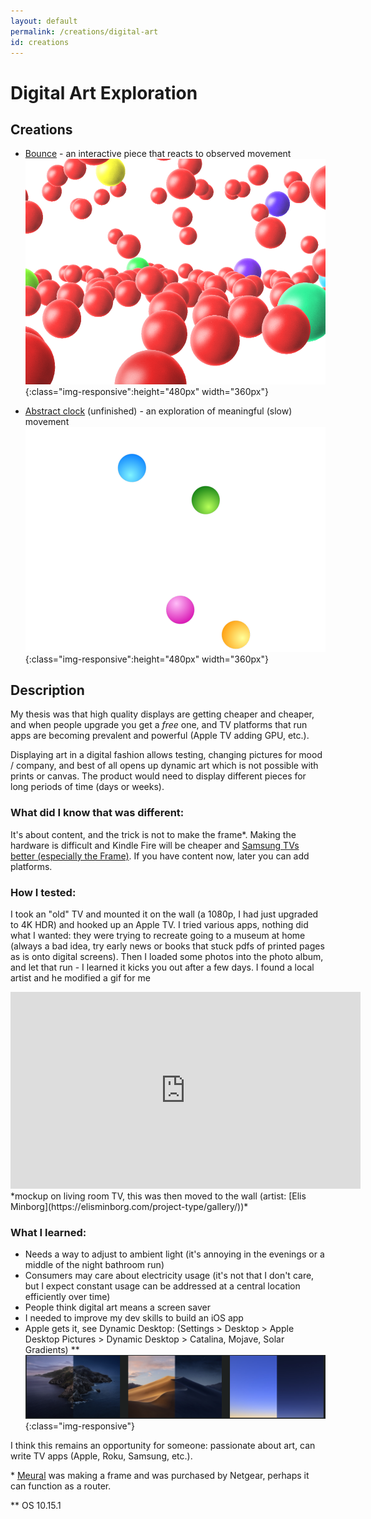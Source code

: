 ```yaml
---
layout: default
permalink: /creations/digital-art
id: creations
---
```


# Digital Art Exploration

## Creations

- [Bounce][1] - an interactive piece that reacts to observed movement
  ![bounce](/assets/img/art/bounce.png){:class="img-responsive":height="480px" width="360px"}

- [Abstract clock][2] (unfinished) - an exploration of meaningful (slow) movement
  ![clock](/assets/img/art/clock.png){:class="img-responsive":height="480px" width="360px"}

[1]: https://scratch.mit.edu/projects/327495957/
[2]: https://scratch.mit.edu/projects/327495941/

## Description

My thesis was that high quality displays are getting cheaper and cheaper, and when people upgrade you get a _free_ one, and TV platforms that run apps are becoming prevalent and powerful (Apple TV adding GPU, etc.).

Displaying art in a digital fashion allows testing, changing pictures for mood / company, and best of all opens up dynamic art which is not possible with prints or canvas. The product would need to display different pieces for long periods of time (days or weeks).

### What did I know that was different:

It's about content, and the trick is not to make the frame\*. Making the hardware is difficult and Kindle Fire will be cheaper and [Samsung TVs better (especially the Frame)](https://www.samsung.com/us/televisions-home-theater/tvs/the-frame/highlights/). If you have content now, later you can add platforms.

### How I tested:

I took an "old" TV and mounted it on the wall (a 1080p, I had just upgraded to 4K HDR) and hooked up an Apple TV. I tried various apps, nothing did what I wanted: they were trying to recreate going to a museum at home (always a bad idea, try early news or books that stuck pdfs of printed pages as is onto digital screens). Then I loaded some photos into the photo album, and let that run - I learned it kicks you out after a few days. I found a local artist and he modified a gif for me

<iframe width="560" height="315" src="https://www.youtube.com/embed/Vj0UKuB2EVI" frameborder="0" allow="accelerometer; autoplay; encrypted-media; gyroscope; picture-in-picture" allowfullscreen></iframe> 
*mockup on living room TV, this was then moved to the wall (artist: [Elis Minborg](https://elisminborg.com/project-type/gallery/))*

### What I learned:

- Needs a way to adjust to ambient light (it's annoying in the evenings or a middle of the night bathroom run)
- Consumers may care about electricity usage (it's not that I don't care, but I expect constant usage can be addressed at a central location efficiently over time)
- People think digital art means a screen saver
- I needed to improve my dev skills to build an iOS app
- Apple gets it, see Dynamic Desktop: (Settings > Desktop > Apple Desktop Pictures > Dynamic Desktop > Catalina, Mojave, Solar Gradients) \*\*
  ![bounce](/assets/img/art/apple.png){:class="img-responsive"}

I think this remains an opportunity for someone: passionate about art, can write TV apps (Apple, Roku, Samsung, etc.).

\* [Meural](https://meural.netgear.com/) was making a frame and was purchased by Netgear, perhaps it can function as a router.

\*\* OS 10.15.1

